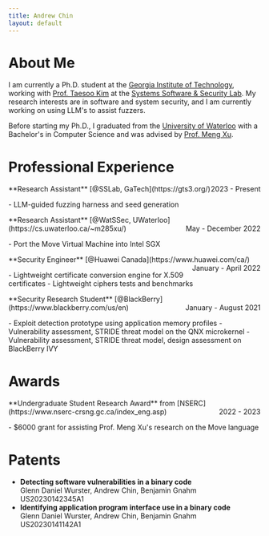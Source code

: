 ```yaml
---
title: Andrew Chin
layout: default
---
```

# About Me
I am currently a Ph.D. student at the 
[Georgia Institute of Technology](https://www.gatech.edu/),
working with [Prof. Taesoo Kim](https://taesoo.kim/) at the
[Systems Software & Security Lab](https://gts3.org/).
My research interests are in software and system security, and I am
currently working on using LLM's to assist fuzzers.

Before starting my Ph.D., I graduated from the [University of Waterloo](https://uwaterloo.ca/) with a
Bachelor's in Computer Science and was advised by [Prof. Meng Xu](https://cs.uwaterloo.ca/~m285xu/).

# Professional Experience
<p style="text-align:left" markdown=1>
**Research Assistant**
[@SSLab, GaTech](https://gts3.org/)
<span style="float:right;">2023 - Present</span></p>
- LLM-guided fuzzing harness and seed generation

<p style="text-align:left" markdown=1>
**Research Assistant**
[@WatSSec, UWaterloo](https://cs.uwaterloo.ca/~m285xu/)
<span style="float:right;">May - December 2022</span></p>
- Port the Move Virtual Machine into Intel SGX

<p style="text-align:left" markdown=1>
**Security Engineer**
[@Huawei Canada](https://www.huawei.com/ca/)
<span style="float:right;">January - April 2022</span></p>
- Lightweight certificate conversion engine for X.509 certificates
- Lightweight ciphers tests and benchmarks

<p style="text-align:left" markdown=1>
**Security Research Student**
[@BlackBerry](https://www.blackberry.com/us/en)
<span style="float:right;">January - August 2021</span></p>
- Exploit detection prototype using application memory profiles
- Vulnerability assessment, STRIDE threat model on the QNX microkernel
- Vulnerability assessment, STRIDE threat model, design assessment on BlackBerry IVY

# Awards
<p style="text-align:left" markdown=1>
**Undergraduate Student Research Award** from
[NSERC](https://www.nserc-crsng.gc.ca/index_eng.asp)
<span style="float:right;">2022 - 2023</span></p>
- $6000 grant for assisting Prof. Meng Xu's research on the Move language

# Patents
- **Detecting software vulnerabilities in a binary code**<br>
Glenn Daniel Wurster, Andrew Chin, Benjamin Gnahm<br>
US20230142345A1
- **Identifying application program interface use in a binary code**<br>
Glenn Daniel Wurster, Andrew Chin, Benjamin Gnahm<br>
US20230141142A1

<!-- <p style="text-align:left">  -->
<!-- <b>Detecting software vulnerabilities in a binary code</b> -->
<!-- <span style="float:right;">2022 - 2023</span> </p> -->


<!-- # Education -->
<!-- <p style="text-align:left"> -->
<!-- <b>Ph.D. in Computer Science</b>, Georgia Institute of Technology -->
<!-- <span style="float:right;"> 2023 - Present </span> </p> -->

<!-- <p style="text-align:left"> -->
<!-- <b>Bachelor of Computer Science</b>, University of Waterloo -->
<!-- <span style="float:right;"> 2018 - 2023 </span> </p> -->
